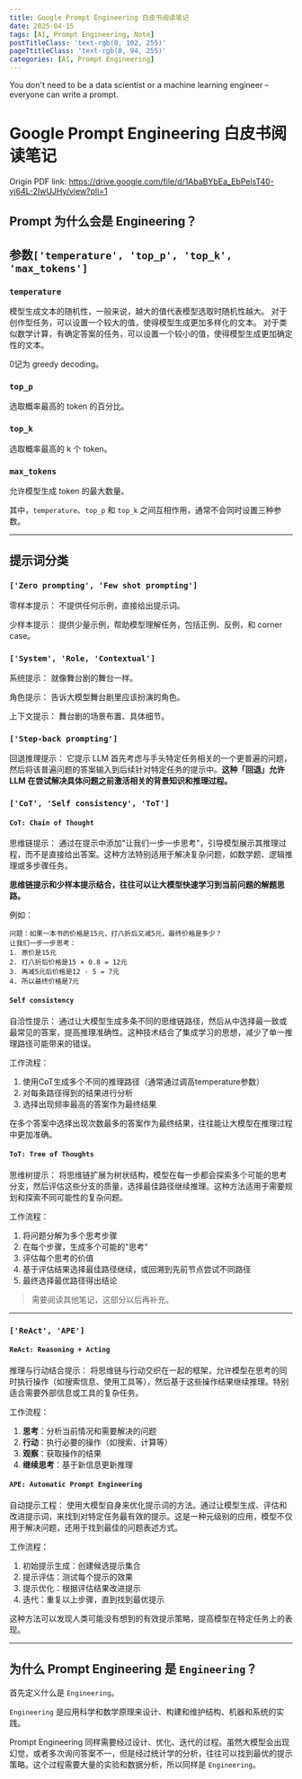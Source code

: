 ```yaml
---
title: Google Prompt Engineering 白皮书阅读笔记
date: 2025-04-15
tags: [AI, Prompt Engineering, Note]
postTitleClass: 'text-rgb(0, 102, 255)'
pageTtitleClass: 'text-rgb(0, 94, 255)'
categories: [AI, Prompt Engineering]
---
```


You don't need to be a data scientist or a machine learning engineer 
– everyone can write a prompt.

<!-- more -->
# Google Prompt Engineering 白皮书阅读笔记

Origin PDF link: https://drive.google.com/file/d/1AbaBYbEa_EbPelsT40-vj64L-2IwUJHy/view?pli=1

## Prompt 为什么会是 Engineering？

## 参数`['temperature', 'top_p', 'top_k', 'max_tokens']`

### `temperature`
模型生成文本的随机性，一般来说，越大的值代表模型选取时随机性越大。
对于创作型任务，可以设置一个较大的值，使得模型生成更加多样化的文本。
对于类似数学计算，有确定答案的任务，可以设置一个较小的值，使得模型生成更加确定性的文本。

$0$记为 greedy decoding。

### `top_p`
选取概率最高的 token 的百分比。

### `top_k`
选取概率最高的 k 个 token。

### `max_tokens`
允许模型生成 token 的最大数量。

其中，`temperature`、`top_p` 和 `top_k` 之间互相作用，通常不会同时设置三种参数。

----

## 提示词分类

### `['Zero prompting', 'Few shot prompting']`
零样本提示：
不提供任何示例，直接给出提示词。

少样本提示：
提供少量示例，帮助模型理解任务，包括正例、反例，和 corner case。

### `['System', 'Role, 'Contextual']`
系统提示：
就像舞台剧的舞台一样。

角色提示：
告诉大模型舞台剧里应该扮演的角色。

上下文提示：
舞台剧的场景布置、具体细节。

### `['Step-back prompting']`
回退推理提示：
它提示 LLM 首先考虑与手头特定任务相关的一个更普遍的问题，然后将该普遍问题的答案输入到后续针对特定任务的提示中。**这种「回退」允许 LLM 在尝试解决具体问题之前激活相关的背景知识和推理过程。**


### `['CoT', 'Self consistency', 'ToT']`
#### `CoT: Chain of Thought`
思维链提示：
通过在提示中添加"让我们一步一步思考"，引导模型展示其推理过程，而不是直接给出答案。这种方法特别适用于解决复杂问题，如数学题、逻辑推理或多步骤任务。

**思维链提示和少样本提示结合，往往可以让大模型快速学习到当前问题的解题思路。**

例如：
```
问题：如果一本书的价格是15元，打八折后又减5元，最终价格是多少？
让我们一步一步思考：
1. 原价是15元
2. 打八折后价格是15 × 0.8 = 12元
3. 再减5元后价格是12 - 5 = 7元
4. 所以最终价格是7元
```

#### `Self consistency`
自洽性提示：
通过让大模型生成多条不同的思维链路径，然后从中选择最一致或最常见的答案，提高推理准确性。这种技术结合了集成学习的思想，减少了单一推理路径可能带来的错误。

工作流程：
1. 使用CoT生成多个不同的推理路径（通常通过调高temperature参数）
2. 对每条路径得到的结果进行分析
3. 选择出现频率最高的答案作为最终结果

在多个答案中选择出现次数最多的答案作为最终结果，往往能让大模型在推理过程中更加准确。

#### `ToT: Tree of Thoughts`
思维树提示：
将思维链扩展为树状结构，模型在每一步都会探索多个可能的思考分支，然后评估这些分支的质量，选择最佳路径继续推理。这种方法适用于需要规划和探索不同可能性的复杂问题。

工作流程：
1. 将问题分解为多个思考步骤
2. 在每个步骤，生成多个可能的"思考"
3. 评估每个思考的价值
4. 基于评估结果选择最佳路径继续，或回溯到先前节点尝试不同路径
5. 最终选择最优路径得出结论

> 需要阅读其他笔记，这部分以后再补充。

---------


### `['ReAct', 'APE']`
#### `ReAct: Reasoning + Acting`
推理与行动结合提示：
将思维链与行动交织在一起的框架，允许模型在思考的同时执行操作（如搜索信息、使用工具等），然后基于这些操作结果继续推理。特别适合需要外部信息或工具的复杂任务。

工作流程：
1. **思考**：分析当前情况和需要解决的问题
2. **行动**：执行必要的操作（如搜索、计算等）
3. **观察**：获取操作的结果
4. **继续思考**：基于新信息更新推理

#### `APE: Automatic Prompt Engineering`
自动提示工程：
使用大模型自身来优化提示词的方法。通过让模型生成、评估和改进提示词，来找到对特定任务最有效的提示。这是一种元级别的应用，模型不仅用于解决问题，还用于找到最佳的问题表述方式。

工作流程：
1. 初始提示生成：创建候选提示集合
2. 提示评估：测试每个提示的效果
3. 提示优化：根据评估结果改进提示
4. 迭代：重复以上步骤，直到找到最优提示

这种方法可以发现人类可能没有想到的有效提示策略，提高模型在特定任务上的表现。

---------
## 为什么 Prompt Engineering 是 `Engineering`？
首先定义什么是 `Engineering`。

`Engineering` 是应用科学和数学原理来设计、构建和维护结构、机器和系统的实践。

Prompt Engineering 同样需要经过设计、优化、迭代的过程。虽然大模型会出现幻觉，或者多次询问答案不一，但是经过统计学的分析，往往可以找到最优的提示策略。这个过程需要大量的实验和数据分析，所以同样是 `Engineering`。


